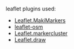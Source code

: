 leaflet plugins used:

 * [Leaflet.MakiMarkers](https://github.com/jseppi/Leaflet.MakiMarkers)
 * [leaflet-osm](https://github.com/jfirebaugh/leaflet-osm)
 * [Leaflet.markercluster](https://github.com/Leaflet/Leaflet.markercluster)
 * [Leaflet.draw](https://github.com/Leaflet/Leaflet.draw)
